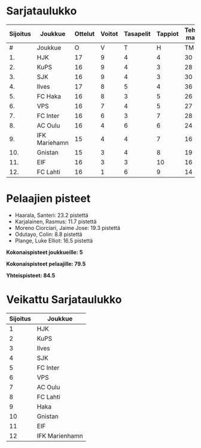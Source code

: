 # Sarjataulukko
| Sijoitus | Joukkue | Ottelut | Voitot | Tasapelit | Tappiot | Tehdyt maalit | Päästetyt maalit | Maaliero | Syötöt |
|----------|---------|---------|--------|-----------|---------|----------------|-------------------|----------|-------|
|# | Joukkue | O | V | T | H | TM | PM | ME | S | L | L% | R | KK | PK | PA | P|
|1. | HJK | 17 | 9 | 4 | 4 | 30 | 18 | 12 | 23 | 224 | 13,39 | 180 | 29 | 1 | 22 | 31|
|2. | KuPS | 16 | 9 | 4 | 3 | 28 | 16 | 12 | 13 | 177 | 15,82 | 166 | 25 | 1 | 23 | 31|
|3. | SJK | 16 | 9 | 4 | 3 | 30 | 20 | 10 | 22 | 192 | 15,62 | 198 | 39 | 0 | 30 | 31|
|4. | Ilves | 17 | 8 | 5 | 4 | 36 | 23 | 13 | 30 | 191 | 18,85 | 186 | 43 | 4 | 30 | 29|
|5. | FC Haka | 16 | 8 | 3 | 5 | 26 | 23 | 3 | 21 | 129 | 20,16 | 215 | 49 | 1 | 28 | 27|
|6. | VPS | 16 | 7 | 4 | 5 | 27 | 24 | 3 | 16 | 185 | 14,59 | 189 | 30 | 1 | 28 | 25|
|7. | FC Inter | 16 | 6 | 3 | 7 | 28 | 24 | 4 | 22 | 158 | 17,72 | 166 | 43 | 2 | 29 | 21|
|8. | AC Oulu | 16 | 4 | 6 | 6 | 24 | 27 | -3 | 16 | 137 | 17,52 | 223 | 47 | 3 | 26 | 18|
|9. | IFK Mariehamn | 15 | 4 | 4 | 7 | 16 | 25 | -9 | 8 | 115 | 13,91 | 169 | 39 | 3 | 18 | 16|
|10. | Gnistan | 15 | 3 | 4 | 8 | 19 | 29 | -10 | 14 | 135 | 14,07 | 164 | 45 | 1 | 21 | 13|
|11. | EIF | 16 | 3 | 3 | 10 | 16 | 34 | -18 | 9 | 119 | 13,45 | 172 | 49 | 4 | 20 | 12|
|12. | FC Lahti | 16 | 1 | 6 | 9 | 14 | 31 | -17 | 11 | 130 | 10,77 | 166 | 36 | 1 | 23 | 9|

# Pelaajien pisteet
* Haarala, Santeri: 23.2 pistettä
* Karjalainen, Rasmus: 11.7 pistettä
* Moreno Ciorciari, Jaime Jose: 19.3 pistettä
* Odutayo, Colin: 8.8 pistettä
* Plange, Luke Elliot: 16.5 pistettä

**Kokonaispisteet joukkueille: 5**

**Kokonaispisteet pelaajille: 79.5**

**Yhteispisteet: 84.5**

# Veikattu Sarjataulukko
| Sijoitus | Joukkue |
|----------|---------|
| 1 | HJK |
| 2 | KuPS |
| 3 | Ilves |
| 4 | SJK |
| 5 | FC Inter |
| 6 | VPS |
| 7 | AC Oulu |
| 8 | FC Lahti |
| 9 | Haka |
| 10 | Gnistan |
| 11 | EIF |
| 12 | IFK Marienhamn |
